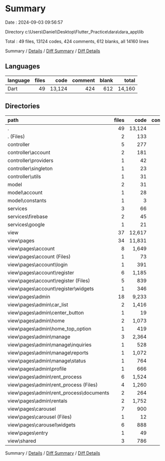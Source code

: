 # Summary

Date : 2024-09-03 09:56:57

Directory c:\\Users\\Daniel\\Desktop\\Flutter_Practice\\dara\\dara_app\\lib

Total : 49 files,  13124 codes, 424 comments, 612 blanks, all 14160 lines

Summary / [Details](details.md) / [Diff Summary](diff.md) / [Diff Details](diff-details.md)

## Languages
| language | files | code | comment | blank | total |
| :--- | ---: | ---: | ---: | ---: | ---: |
| Dart | 49 | 13,124 | 424 | 612 | 14,160 |

## Directories
| path | files | code | comment | blank | total |
| :--- | ---: | ---: | ---: | ---: | ---: |
| . | 49 | 13,124 | 424 | 612 | 14,160 |
| . (Files) | 2 | 133 | 25 | 19 | 177 |
| controller | 5 | 277 | 21 | 36 | 334 |
| controller\\account | 2 | 181 | 9 | 14 | 204 |
| controller\\providers | 1 | 42 | 3 | 6 | 51 |
| controller\\singleton | 1 | 23 | 7 | 11 | 41 |
| controller\\utils | 1 | 31 | 2 | 5 | 38 |
| model | 2 | 31 | 0 | 2 | 33 |
| model\\account | 1 | 28 | 0 | 2 | 30 |
| model\\constants | 1 | 3 | 0 | 0 | 3 |
| services | 3 | 66 | 6 | 13 | 85 |
| services\\firebase | 2 | 45 | 6 | 8 | 59 |
| services\\google | 1 | 21 | 0 | 5 | 26 |
| view | 37 | 12,617 | 372 | 542 | 13,531 |
| view\\pages | 34 | 11,831 | 331 | 474 | 12,636 |
| view\\pages\\account | 8 | 1,649 | 118 | 129 | 1,896 |
| view\\pages\\account (Files) | 1 | 73 | 7 | 8 | 88 |
| view\\pages\\account\\login | 1 | 391 | 24 | 22 | 437 |
| view\\pages\\account\\register | 6 | 1,185 | 87 | 99 | 1,371 |
| view\\pages\\account\\register (Files) | 5 | 839 | 53 | 63 | 955 |
| view\\pages\\account\\register\\widgets | 1 | 346 | 34 | 36 | 416 |
| view\\pages\\admin | 18 | 9,233 | 201 | 302 | 9,736 |
| view\\pages\\admin\\car_list | 2 | 1,416 | 43 | 42 | 1,501 |
| view\\pages\\admin\\center_button | 1 | 19 | 0 | 3 | 22 |
| view\\pages\\admin\\home | 2 | 1,073 | 16 | 22 | 1,111 |
| view\\pages\\admin\\home_top_option | 1 | 419 | 8 | 20 | 447 |
| view\\pages\\admin\\manage | 3 | 2,364 | 56 | 67 | 2,487 |
| view\\pages\\admin\\manage\\inquiries | 1 | 528 | 16 | 23 | 567 |
| view\\pages\\admin\\manage\\reports | 1 | 1,072 | 29 | 34 | 1,135 |
| view\\pages\\admin\\manage\\status | 1 | 764 | 11 | 10 | 785 |
| view\\pages\\admin\\profile | 1 | 666 | 28 | 30 | 724 |
| view\\pages\\admin\\rent_process | 6 | 1,524 | 17 | 58 | 1,599 |
| view\\pages\\admin\\rent_process (Files) | 4 | 1,260 | 15 | 47 | 1,322 |
| view\\pages\\admin\\rent_process\\documents | 2 | 264 | 2 | 11 | 277 |
| view\\pages\\admin\\rentals | 2 | 1,752 | 33 | 60 | 1,845 |
| view\\pages\\carousel | 7 | 900 | 12 | 33 | 945 |
| view\\pages\\carousel (Files) | 1 | 12 | 0 | 3 | 15 |
| view\\pages\\carousel\\widgets | 6 | 888 | 12 | 30 | 930 |
| view\\pages\\entry | 1 | 49 | 0 | 10 | 59 |
| view\\shared | 3 | 786 | 41 | 68 | 895 |

Summary / [Details](details.md) / [Diff Summary](diff.md) / [Diff Details](diff-details.md)